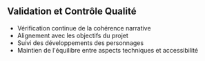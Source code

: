 ## Validation et Contrôle Qualité
- Vérification continue de la cohérence narrative
- Alignement avec les objectifs du projet
- Suivi des développements des personnages
- Maintien de l'équilibre entre aspects techniques et accessibilité
